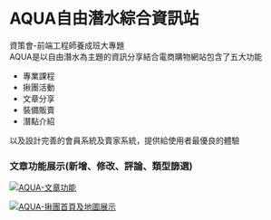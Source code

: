 AQUA自由潛水綜合資訊站
=============
資策會-前端工程師養成班大專題  
AQUA是以自由潛水為主題的資訊分享結合電商購物網站包含了五大功能
+ 專業課程
+ 揪團活動
+ 文章分享
+ 裝備販賣
+ 潛點介紹

以及設計完善的會員系統及賣家系統，提供給使用者最優良的體驗

### 文章功能展示(新增、修改、評論、類型篩選)

[![AQUA-文章功能](http://img.youtube.com/vi/0yqDC4rGp7g/0.jpg)](https://youtu.be/0yqDC4rGp7g"AQUA-文章功能") 

[![AQUA-揪團首頁及地圖展示](http://img.youtube.com/vi/RL8RmWDP3Mw/0.jpg)](http://www.youtube.com/watch?v=RL8RmWDP3Mw "AQUA-揪團首頁及地圖展示")  
